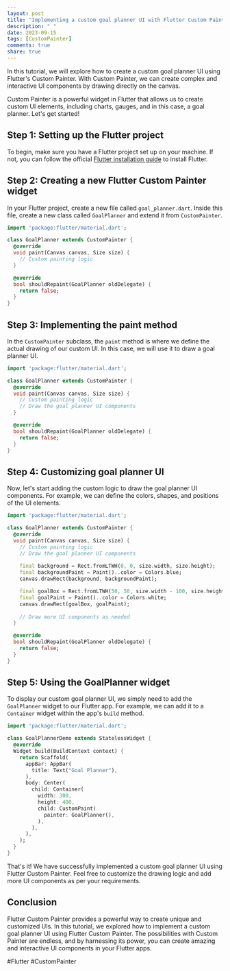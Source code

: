 ```yaml
---
layout: post
title: "Implementing a custom goal planner UI with Flutter Custom Painter"
description: " "
date: 2023-09-15
tags: [CustomPainter]
comments: true
share: true
---
```


In this tutorial, we will explore how to create a custom goal planner UI using Flutter's Custom Painter. With Custom Painter, we can create complex and interactive UI components by drawing directly on the canvas.

Custom Painter is a powerful widget in Flutter that allows us to create custom UI elements, including charts, gauges, and in this case, a goal planner. Let's get started!

## Step 1: Setting up the Flutter project

To begin, make sure you have a Flutter project set up on your machine. If not, you can follow the official [Flutter installation guide](https://flutter.dev/docs/get-started/install) to install Flutter.

## Step 2: Creating a new Flutter Custom Painter widget

In your Flutter project, create a new file called `goal_planner.dart`. Inside this file, create a new class called `GoalPlanner` and extend it from `CustomPainter`.

```dart
import 'package:flutter/material.dart';

class GoalPlanner extends CustomPainter {
  @override
  void paint(Canvas canvas, Size size) {
    // Custom painting logic
  }

  @override
  bool shouldRepaint(GoalPlanner oldDelegate) {
    return false;
  }
}
```

## Step 3: Implementing the paint method

In the `CustomPainter` subclass, the `paint` method is where we define the actual drawing of our custom UI. In this case, we will use it to draw a goal planner UI.

```dart
import 'package:flutter/material.dart';

class GoalPlanner extends CustomPainter {
  @override
  void paint(Canvas canvas, Size size) {
    // Custom painting logic
    // Draw the goal planner UI components
  }

  @override
  bool shouldRepaint(GoalPlanner oldDelegate) {
    return false;
  }
}
```

## Step 4: Customizing goal planner UI

Now, let's start adding the custom logic to draw the goal planner UI components. For example, we can define the colors, shapes, and positions of the UI elements.

```dart
import 'package:flutter/material.dart';

class GoalPlanner extends CustomPainter {
  @override
  void paint(Canvas canvas, Size size) {
    // Custom painting logic
    // Draw the goal planner UI components
    
    final background = Rect.fromLTWH(0, 0, size.width, size.height);
    final backgroundPaint = Paint()..color = Colors.blue;
    canvas.drawRect(background, backgroundPaint);

    final goalBox = Rect.fromLTWH(50, 50, size.width - 100, size.height - 100);
    final goalPaint = Paint()..color = Colors.white;
    canvas.drawRect(goalBox, goalPaint);
    
    // Draw more UI components as needed
  }

  @override
  bool shouldRepaint(GoalPlanner oldDelegate) {
    return false;
  }
}
```

## Step 5: Using the GoalPlanner widget

To display our custom goal planner UI, we simply need to add the `GoalPlanner` widget to our Flutter app. For example, we can add it to a `Container` widget within the app's `build` method.

```dart
import 'package:flutter/material.dart';

class GoalPlannerDemo extends StatelessWidget {
  @override
  Widget build(BuildContext context) {
    return Scaffold(
      appBar: AppBar(
        title: Text("Goal Planner"),
      ),
      body: Center(
        child: Container(
          width: 300,
          height: 400,
          child: CustomPaint(
            painter: GoalPlanner(),
          ),
        ),
      ),
    );
  }
}
```

That's it! We have successfully implemented a custom goal planner UI using Flutter Custom Painter. Feel free to customize the drawing logic and add more UI components as per your requirements.

## Conclusion

Flutter Custom Painter provides a powerful way to create unique and customized UIs. In this tutorial, we explored how to implement a custom goal planner UI using Flutter Custom Painter. The possibilities with Custom Painter are endless, and by harnessing its power, you can create amazing and interactive UI components in your Flutter apps.

#Flutter #CustomPainter